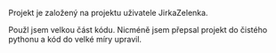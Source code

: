 Projekt je založený na projektu uživatele JirkaZelenka. 

Použl jsem velkou část kódu. Nicméně jsem přepsal projekt do čistého pythonu a kód do velké míry upravil.